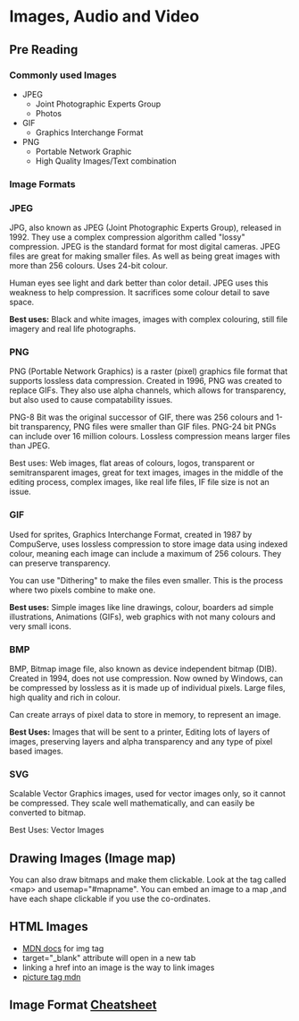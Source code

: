 # Images, Audio and Video

## Pre Reading

### Commonly used Images

* JPEG
  * Joint Photographic Experts Group
  * Photos
* GIF
  * Graphics Interchange Format
* PNG
  * Portable Network Graphic
  * High Quality Images/Text combination

### Image Formats

### JPEG

JPG, also known as JPEG \(Joint Photographic Experts Group\), released in 1992. They use a complex compression algorithm called "lossy" compression. JPEG is the standard format for most digital cameras. JPEG files are great for making smaller files. As well as being great images with more than 256 colours. Uses 24-bit colour.

Human eyes see light and dark better than color detail. JPEG uses this weakness to help compression. It sacrifices some colour detail to save space.

**Best uses:** Black and white images, images with complex colouring, still file imagery and real life photographs.

### PNG

PNG \(Portable Network Graphics\) is a raster \(pixel\) graphics file format that supports lossless data compression. Created in 1996, PNG was created to replace GIFs. They also use alpha channels, which allows for transparency, but also used to cause compatability issues.

PNG-8 Bit was the original successor of GIF, there was 256 colours and 1-bit transparency, PNG files were smaller than GIF files. PNG-24 bit PNGs can include over 16 million colours. Lossless compression means larger files than JPEG.

Best uses: Web images, flat areas of colours, logos, transparent or semitransparent images, great for text images, images in the middle of the editing process, complex images, like real life files, IF file size is not an issue.

### GIF

Used for sprites, Graphics Interchange Format, created in 1987 by CompuServe, uses lossless compression to store image data using indexed colour, meaning each image can include a maximum of 256 colours. They can preserve transparency.

You can use "Dithering" to make the files even smaller. This is the process where two pixels combine to make one.

**Best uses:** Simple images like line drawings, colour, boarders ad simple illustrations, Animations \(GIFs\), web graphics with not many colours and very small icons.

### BMP

BMP, Bitmap image file, also known as device independent bitmap \(DIB\). Created in 1994, does not use compression. Now owned by Windows, can be compressed by lossless as it is made up of individual pixels. Large files, high quality and rich in colour.

Can create arrays of pixel data to store in memory, to represent an image.

**Best Uses:** Images that will be sent to a printer, Editing lots of layers of images, preserving layers and alpha transparency and any type of pixel based images.

### SVG

Scalable Vector Graphics images, used for vector images only, so it cannot be compressed. They scale well mathematically, and can easily be converted to bitmap.

Best Uses: Vector Images

## Drawing Images \(Image map\)

You can also draw bitmaps and make them clickable. Look at the tag called &lt;map&gt; and usemap="\#mapname". You can embed an image to a map ,and have each shape clickable if you use the co-ordinates.

## HTML Images

* [MDN docs](https://developer.mozilla.org/en-US/docs/Web/HTML/Element/img) for img tag
* target="\_blank" attribute will open in a new tab
* linking a href into an image is the way to link images
* [picture tag mdn](https://developer.mozilla.org/en-US/docs/Web/HTML/Element/picture)

## Image Format [Cheatsheet](https://i.imgur.com/7DG67Hx.jpg)

